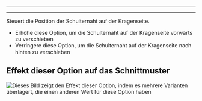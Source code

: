 - - -
- - -

Steuert die Position der Schulternaht auf der Kragenseite.

- Erhöhe diese Option, um die Schulternaht auf der Kragenseite vorwärts zu verschieben
- Verringere diese Option, um die Schulternaht auf der Kragenseite nach hinten zu verschieben

## Effekt dieser Option auf das Schnittmuster

![Dieses Bild zeigt den Effekt dieser Option, indem es mehrere Varianten überlagert, die einen anderen Wert für diese Option haben](sven_s3collar_sample.svg "Effekt dieser Option auf das Schnittmuster")
